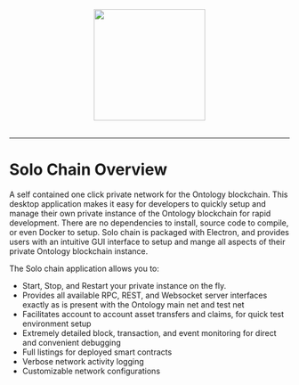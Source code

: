 <div align="center">
  <img src="https://raw.githubusercontent.com/punicasuite/solo-chain/master/image/icon.png" height="200" width="200"><br><br>
</div>

---

# Solo Chain Overview
A self contained one click private network for the Ontology blockchain. This desktop application makes it easy for developers to quickly setup and manage their own private instance of the Ontology blockchain for rapid development. There are no dependencies to install, source code to compile, or even Docker to setup. Solo chain is packaged with Electron, and provides users with an intuitive GUI interface to setup and mange all aspects of their private Ontology blockchain instance.

The Solo chain application allows you to:
- Start, Stop, and Restart your private instance on the fly.
- Provides all available RPC, REST, and Websocket server interfaces exactly as is present with the Ontology main net and test net
- Facilitates account to account asset transfers and claims, for quick test environment setup
- Extremely detailed block, transaction, and event monitoring for direct and convenient debugging
- Full listings for deployed smart contracts
- Verbose network activity logging
- Customizable network configurations
